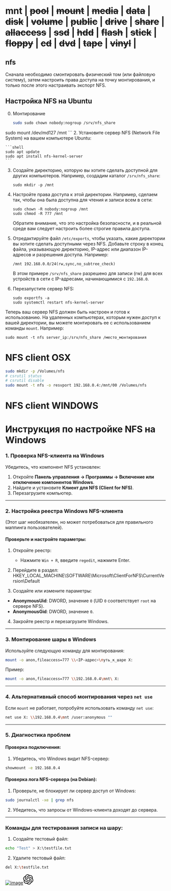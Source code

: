 # mnt | ~~pool~~ | ~~mount~~ | ~~media~~ | ~~data~~ | ~~disk~~ | ~~volume~~ | ~~public~~ | ~~drive~~ | ~~share~~ | ~~allaccess~~ | ~~ssd~~ | ~~hdd~~ | ~~flash~~ | ~~stick~~ | ~~floppy~~ | ~~cd~~ | ~~dvd~~ | ~~tape~~ | ~~vinyl~~ |
## nfs

Сначала необходимо смонтировать физический том (или файловую систему), затем настроить права доступа на точку монтирования, и только после этого настраивать экспорт NFS.
## Настройка NFS на Ubuntu

0. Монтирование
    ```sh
    sudo sudo chown nobody:nogroup /srv/nfs_share
sudo mount /dev/md127 /mnt
    ```
2. Установите сервер NFS (Network File System) на вашем компьютере Ubuntu:

    ```shell
    sudo apt update
    sudo apt install nfs-kernel-server
    ```

3. Создайте директорию, которую вы хотите сделать доступной для других компьютеров. Например, создадим каталог `/srv/nfs_share`:

    ```shell
    sudo mkdir -p /mnt
    ```

4. Настройте права доступа к этой директории. Например, сделаем так, чтобы она была доступна для чтения и записи всем в сети:

    ```shell
    sudo chown -R nobody:nogroup /mnt
    sudo chmod -R 777 /mnt
    ```

   Обратите внимание, что это настройка безопасности, и в реальной среде вам следует настроить более строгие правила доступа.

5. Отредактируйте файл `/etc/exports`, чтобы указать, какие директории вы хотите сделать доступными через NFS. Добавьте строку в конец файла, указывающую директорию, IP-адрес или диапазон IP-адресов и разрешения доступа. Например:

    ```shell
    /mnt 192.168.0.0/24(rw,sync,no_subtree_check)
    ```

   В этом примере `/srv/nfs_share` разрешено для записи (rw) для всех устройств в сети с IP-адресами, начинающимися с `192.168.0`.

6. Перезапустите сервер NFS:

    ```shell
    sudo exportfs -a
    sudo systemctl restart nfs-kernel-server
    ```

Теперь ваш сервер NFS должен быть настроен и готов к использованию. На удаленных компьютерах, которым нужен доступ к вашей директории, вы можете монтировать ее с использованием команды `mount`. Например:

```shell
sudo mount -t nfs server_ip:/srv/nfs_share /место_монтирования
```

# NFS client OSX 
```sh
sudo mkdir -p /Volumes/nfs
# csrutil status
# csrutil disable
sudo mount -t nfs -o resvport 192.168.0.4:/mnt/00 /Volumes/nfs
```

# NFS client WINDOWS

# Инструкция по настройке NFS на Windows

### 1. Проверка NFS-клиента на Windows
Убедитесь, что компонент NFS установлен:
1. Откройте **Панель управления → Программы → Включение или отключение компонентов Windows**.
2. Найдите и установите **Клиент для NFS (Client for NFS)**.
3. Перезагрузите компьютер.

---

### 2. Настройка реестра Windows NFS-клиента
(Этот шаг необязателен, но может потребоваться для правильного маппинга пользователей).

#### Проверьте и настройте параметры:
1. Откройте реестр:
   - Нажмите `Win + R`, введите `regedit`, нажмите Enter.

2. Перейдите в раздел:
HKEY_LOCAL_MACHINE\SOFTWARE\Microsoft\ClientForNFS\CurrentVersion\Default

3. Создайте или измените параметры:
- **AnonymousUid**: DWORD, значение `0` (UID `0` соответствует `root` на сервере NFS).
- **AnonymousGid**: DWORD, значение `0`.

4. Закройте реестр и перезагрузите Windows.

---

### 3. Монтирование шары в Windows
Используйте следующую команду для монтирования:
```sh
mount -o anon,fileaccess=777 \\<IP-адрес>\путь_к_шаре X:
```

Пример:
```sh
mount -o anon,fileaccess=777 \\192.168.0.4\mnt\ X:
```

---

### 4. Альтернативный способ монтирования через `net use`
Если `mount` не работает, попробуйте использовать команду `net use`:
```sh
net use X: \\192.168.0.4\mnt /user:anonymous ""
```

---

### 5. Диагностика проблем
#### **Проверка подключения:**
1. Убедитесь, что Windows видит NFS-сервер:
```sh
showmount -e 192.168.0.4
```

#### **Проверка лога NFS-сервера (на Debian):**
1. Проверьте, не блокирует ли сервер доступ от Windows:
```sh
sudo journalctl -xe | grep nfs
```
2. Убедитесь, что запросы от Windows-клиента доходят до сервера.

---

### Команды для тестирования записи на шару:
1. Создайте тестовый файл:
```sh
echo "Test" > X:\testfile.txt
```

2. Удалите тестовый файл:
```sh
del X:\testfile.txt
```
[![image](https://github.com/43321999/RuntimeSetup/assets/16022391/0dba89e4-d45f-479f-96a1-c993c82b7869)<svg xmlns="http://www.w3.org/2000/svg" fill="none" aria-hidden="true" class="a-icon--logo-text flex h-32" style="width:118;height:32" viewBox="0 0 1180 320"><path fill="currentColor" d="M297.06 130.97a79.712 79.712 0 0 0-6.85-65.48c-17.46-30.4-52.56-46.04-86.84-38.68A79.747 79.747 0 0 0 143.24 0C108.2-.08 77.11 22.48 66.33 55.82a79.754 79.754 0 0 0-53.31 38.67c-17.59 30.32-13.58 68.54 9.92 94.54a79.712 79.712 0 0 0 6.85 65.48c17.46 30.4 52.56 46.04 86.84 38.68a79.687 79.687 0 0 0 60.13 26.8c35.06.09 66.16-22.49 76.94-55.86a79.754 79.754 0 0 0 53.31-38.67c17.57-30.32 13.55-68.51-9.94-94.51zM176.78 299.08a59.77 59.77 0 0 1-38.39-13.88c.49-.26 1.34-.73 1.89-1.07l63.72-36.8a10.36 10.36 0 0 0 5.24-9.07v-89.83l26.93 15.55c.29.14.48.42.52.74v74.39c-.04 33.08-26.83 59.9-59.91 59.97zM47.94 244.05a59.71 59.71 0 0 1-7.15-40.18c.47.28 1.3.79 1.89 1.13l63.72 36.8c3.23 1.89 7.23 1.89 10.47 0l77.79-44.92v31.1c.02.32-.13.63-.38.83L129.87 266c-28.69 16.52-65.33 6.7-81.92-21.95zM31.17 104.96c7-12.16 18.05-21.46 31.21-26.29 0 .55-.03 1.52-.03 2.2v73.61c-.02 3.74 1.98 7.21 5.23 9.06l77.79 44.91L118.44 224c-.27.18-.61.21-.91.08l-64.42-37.22c-28.63-16.58-38.45-53.21-21.95-81.89zm221.26 51.49-77.79-44.92 26.93-15.54c.27-.18.61-.21.91-.08l64.42 37.19c28.68 16.57 38.51 53.26 21.94 81.94a59.94 59.94 0 0 1-31.2 26.28v-75.81c.03-3.74-1.96-7.2-5.2-9.06zm26.8-40.34c-.47-.29-1.3-.79-1.89-1.13l-63.72-36.8a10.375 10.375 0 0 0-10.47 0l-77.79 44.92V92c-.02-.32.13-.63.38-.83l64.41-37.16c28.69-16.55 65.37-6.7 81.91 22a59.95 59.95 0 0 1 7.15 40.1zm-168.51 55.43-26.94-15.55a.943.943 0 0 1-.52-.74V80.86c.02-33.12 26.89-59.96 60.01-59.94 14.01 0 27.57 4.92 38.34 13.88-.49.26-1.33.73-1.89 1.07L116 72.67a10.344 10.344 0 0 0-5.24 9.06l-.04 89.79zM125.35 140 160 119.99l34.65 20V180L160 200l-34.65-20z"/></svg>](https://chat.openai.com/share/0126fbd2-3547-45f4-beaf-e18656f27d4d)
